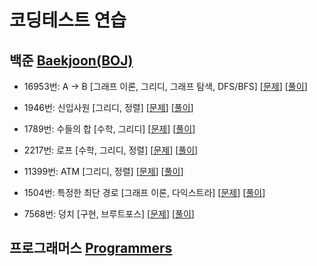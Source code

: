 # 코딩테스트 연습

## 백준 [Baekjoon(BOJ)](https://www.acmicpc.net/problem/tags)

- 16953번: A → B [그래프 이론, 그리디, 그래프 탐색, DFS/BFS] [[문제](https://www.acmicpc.net/problem/16953)] [[풀이](https://velog.io/@joniekwon/Python-%EB%B0%B1%EC%A4%80-16953%EB%B2%88-A-B)]

- 1946번: 신입사원 [그리디, 정렬] [[문제](https://www.acmicpc.net/problem/1946)] [[풀이](https://velog.io/@joniekwon/Python-%EB%B0%B1%EC%A4%80-1946%EB%B2%88-%EC%8B%A0%EC%9E%85-%EC%82%AC%EC%9B%90)]

- 1789번: 수들의 합 [수학, 그리디] [[문제](https://www.acmicpc.net/problem/1789)] [[풀이](https://velog.io/@joniekwon/Python-%EB%B0%B1%EC%A4%80-1789%EB%B2%88-%EC%88%98%EB%93%A4%EC%9D%98-%ED%95%A9)]

- 2217번: 로프 [수학, 그리디, 정렬] [[문제](https://www.acmicpc.net/problem/2217)] [[풀이](https://velog.io/@joniekwon/Python-%EB%B0%B1%EC%A4%80-2217%EB%B2%88-%EB%A1%9C%ED%94%84)]

- 11399번: ATM [그리디, 정렬] [[문제](https://www.acmicpc.net/problem/11399)] [[풀이](https://velog.io/@joniekwon/Python-%EB%B0%B1%EC%A4%80-11399%EB%B2%88-ATM)]

- 1504번: 특정한 최단 경로 [그래프 이론, 다익스트라] [[문제](https://www.acmicpc.net/problem/1504)] [[풀이](https://velog.io/@joniekwon/Python-%EB%B0%B1%EC%A4%80-1504%EB%B2%88-%ED%8A%B9%EC%A0%95%ED%95%9C-%EC%B5%9C%EB%8B%A8-%EA%B2%BD%EB%A1%9C)]

- 7568번: 덩치 [구현, 브루트포스] [[문제](https://www.acmicpc.net/problem/7568)] [[풀이](https://velog.io/@joniekwon/Python-%EB%B0%B1%EC%A4%80-7568%EB%B2%88-%EB%8D%A9%EC%B9%98)]

## 프로그래머스 [Programmers](https://programmers.co.kr/learn/challenges)

